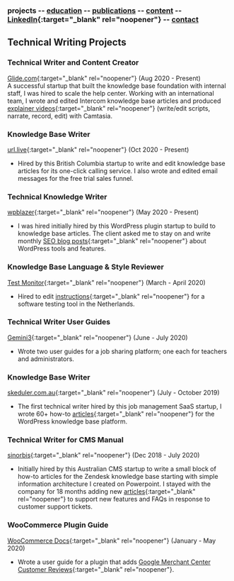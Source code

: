 ### projects -- [education](https://writingteacher.github.io/rob-whyte/education) -- [publications](https://writingteacher.github.io/rob-whyte/publications) -- [content](https://writingteacher.github.io/rob-whyte/content)  -- [LinkedIn](https://www.linkedin.com/in/robwhyte/){:target="_blank" rel="noopener"} -- <a href="mailto:robbusan@yahoo.com">contact</a>


## Technical Writing Projects 


### Technical Writer and Content Creator
[Glide.com](https://help.glide.com){:target="_blank" rel="noopener"}   (Aug 2020 - Present)  
A successful startup that built the knowledge base foundation with internal staff, I was hired to scale the help center. Working with an international team, I wrote and edited Intercom knowledge base articles and produced [explainer videos](https://help.glide.com/en/articles/4691386-how-listing-agents-flag-disclosure-questions-for-their-sellers-review-and-revision){:target="_blank" rel="noopener"} (write/edit scripts, narrate, record, edit) with Camtasia.


### Knowledge Base Writer
[url.live](https://url.live/Account/Login){:target="_blank" rel="noopener"}  (Oct 2020 - Present)
* Hired by this British Columbia startup to write and edit knowledge base articles for its one-click calling service. I also wrote and edited email messages for the free trial sales funnel.


### Technical Knowledge Writer
[wpblazer](https://wpblazer.com/){:target="_blank" rel="noopener"}  (May 2020 - Present)
* I was hired initially hired by this WordPress plugin startup to build to knowledge base articles. The client asked me to stay on and write monthly [SEO blog posts](https://wpblazer.com/wordpress-ssl-management/){:target="_blank" rel="noopener"} about WordPress tools and features. 


### Knowledge Base Language & Style Reviewer
[Test Monitor](https://www.testmonitor.com/){:target="_blank" rel="noopener"}  (March - April 2020)
* Hired to edit [instructions](https://help.testmonitor.com/requirements-overview){:target="_blank" rel="noopener"} for a software testing tool in the Netherlands. 


### Technical Writer User Guides
[Gemini3](https://gemini3.com.au/){:target="_blank" rel="noopener"}  (June - July 2020)
* Wrote two user guides for a job sharing platform; one each for teachers and administrators.


### Knowledge Base Writer
[skeduler.com.au](https://www.skeduler.com.au/){:target="_blank" rel="noopener"}  (July - October 2019)
* The first technical writer hired by this job management SaaS startup, I wrote 60+ how-to [articles](https://help.skeduler.com.au/knowledgebase/converting-a-quote-into-a-sale-with-the-technician-view/){:target="_blank" rel="noopener"} for the WordPress knowledge base platform.


### Technical Writer for CMS Manual
[sinorbis](https://www.sinorbis.com/){:target="_blank" rel="noopener"}  (Dec 2018 - July 2020)
* Initially hired by this Australian CMS startup to write a small block of how-to articles for the Zendesk knowledge base starting with simple information architecture I created on Powerpoint. I stayed with the company for 18 months adding new [articles](https://help.sinorbis.com/hc/en-us/articles/360000870816-Adding-Images-to-WeChat-Menu-Items/){:target="_blank" rel="noopener"} to support new features and FAQs in response to customer support tickets.


### WooCommerce Plugin Guide
[WooCommerce Docs](https://docs.woocommerce.com/){:target="_blank" rel="noopener"}  (January - May 2020)
* Wrote a user guide for a plugin that adds [Google Merchant Center Customer Reviews](https://docs.woocommerce.com/document/woocommerce-google-merchant-center-customer-reviews/){:target="_blank" rel="noopener"}.




